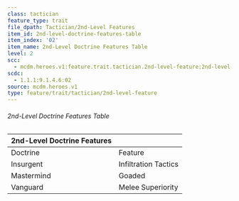 ```yaml
---
class: tactician
feature_type: trait
file_dpath: Tactician/2nd-Level Features
item_id: 2nd-level-doctrine-features-table
item_index: '02'
item_name: 2nd-Level Doctrine Features Table
level: 2
scc:
  - mcdm.heroes.v1:feature.trait.tactician.2nd-level-feature:2nd-level-doctrine-features-table
scdc:
  - 1.1.1:9.1.4.6:02
source: mcdm.heroes.v1
type: feature/trait/tactician/2nd-level-feature
---
```


###### 2nd-Level Doctrine Features Table

| 2nd-Level Doctrine Features |                      |
| --------------------------- | -------------------- |
| Doctrine                    | Feature              |
| Insurgent                   | Infiltration Tactics |
| Mastermind                  | Goaded               |
| Vanguard                    | Melee Superiority    |
